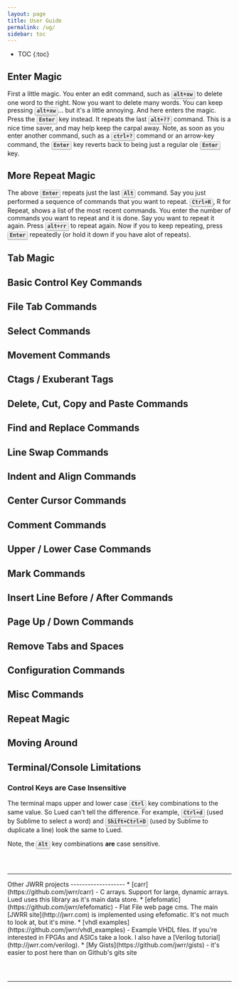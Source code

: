 ```yaml
---
layout: page
title: User Guide
permalink: /ug/
sidebar: toc
---
```


<style type="text/css">
kbd {
background-color: #eee;
border-radius: 3px;
border: 1px solid #b4b4b4;
box-shadow: 0 1px 1px rgba(0, 0, 0, .2), 0 2px 0 0 rgba(255, 255, 255, .7) inset;
color: #333;
display: inline-block;
font-size: .85em;
font-weight: 700;
line-height: 1;
padding: 2px 4px;
white-space: nowrap;
}
</style>

* TOC
{:toc}

Enter Magic
-------------------

First a little magic.  You enter an edit command, such as <kbd>alt+xw</kbd> to 
delete one word to the right.  Now you want to delete many words.  You
can keep pressing <kbd>alt+xw</kbd>... but it's a little annoying.  And here
enters the magic.  Press the <kbd>Enter</kbd> key instead. It repeats the
last <kbd>alt+??</kbd> command. This is a nice time saver, and may help keep the
carpal away.  Note, as soon as you enter another command, such as a <kbd>ctrl+?</kbd>
command or an arrow-key command, the <kbd>Enter</kbd> key reverts back to
being just a regular ole <kbd>Enter</kbd> key.

More Repeat Magic
-----------------
The above <kbd>Enter</kbd> repeats just the last <kbd>Alt</kbd> command.  Say
you just performed a sequence of commands that you want to repeat. <kbd>Ctrl+R</kbd>,
R for Repeat, shows a list of the most recent commands.  You enter the number of
commands you want to repeat and it is done.  Say you want to repeat it again.
Press <kbd>alt+rr</kbd> to repeat again.  Now if you to keep repeating, press
<kbd>Enter</kbd> repeatedly (or hold it down if you have alot of repeats).


Tab Magic
-----------------


Basic Control Key Commands
--------------------------

File Tab Commands
-----

Select Commands
-----

Movement Commands
-----

Ctags / Exuberant Tags
-----

Delete, Cut, Copy and Paste Commands
-----

Find and Replace Commands
-----

Line Swap Commands
-----

Indent and Align Commands
-----

Center Cursor Commands
-----

Comment Commands
-----

Upper / Lower Case Commands
-----

Mark Commands
-----

Insert Line Before / After Commands
-----

Page Up / Down Commands
-----

Remove Tabs and Spaces
-----

Configuration Commands
-----

Misc Commands
-----


Repeat Magic
-----------


Moving Around
-----------


Terminal/Console Limitations
--------------------

### Control Keys are Case Insensitive

The terminal maps upper and lower case <kbd>Ctrl</kbd>
key combinations to the same value.  So Lued can't
tell the difference.  For example, <kbd>Ctrl+d</kbd> (used by
Sublime to select a word) and <kbd>Shift+Ctrl+D</kbd>
(used by Sublime to duplicate a line) look the same to Lued.

Note, the <kbd>Alt</kbd> key combinations **are** case sensitive.


<hr style="margin-top:4em;">
Other JWRR projects
-------------------
* [carr](https://github.com/jwrr/carr) - C arrays. Support for large, dynamic
  arrays.  Lued uses this library as it's main data store.
* [efefomatic](https://github.com/jwrr/efefomatic) - Flat File web page cms.
  The main [JWRR site](http://jwrr.com) is implemented using efefomatic.  It's
  not much to look at, but it's mine.
* [vhdl examples](https://github.com/jwrr/vhdl_examples) - Example VHDL files.
  If you're interested in FPGAs and ASICs take a look.  I also have a
  [Verilog tutorial](http://jwrr.com/verilog).
* [My Gists](https://github.com/jwrr/gists) - it's easier to post here than on Github's gits site

<hr style="margin-top:4em;">







